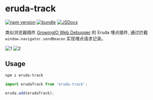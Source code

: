 # eruda-track

[![npm version][npm-version-src]][npm-version-href]
[![bundle][bundle-src]][bundle-href]
[![JSDocs][jsdocs-src]][jsdocs-href]

类似浏览器插件 [GrowingIO Web Debugger](https://docs.growingio.com/v3/developer-manual/debugging/web-debugger) 的 Eruda 埋点插件, 通过拦截 `window.navigator.sendBeacon` 实现埋点请求记录。


![1](https://github.com/aooiuu/eruda-track/assets/28108111/022bb3b1-5959-4cd6-8ac2-76d1acef41dd)
![2](https://github.com/aooiuu/eruda-track/assets/28108111/abb4a953-71f9-4022-bfb9-61550fc2e0f3)

## Usage

```sh
npm i eruda-track
```

```javascript
import erudaTrack from 'eruda-track';

eruda.add(erudaTrack);
```

<!-- Badges -->

[npm-version-src]: https://img.shields.io/npm/v/eruda-track?style=flat&colorA=18181B&colorB=F0DB4F
[npm-version-href]: https://npmjs.com/package/eruda-track
[bundle-src]: https://img.shields.io/bundlephobia/minzip/eruda-track?style=flat&colorA=18181B&colorB=F0DB4F
[bundle-href]: https://bundlephobia.com/result?p=eruda-track
[jsdocs-src]: https://img.shields.io/badge/jsDocs.io-reference-18181B?style=flat&colorA=18181B&colorB=F0DB4F
[jsdocs-href]: https://www.jsdocs.io/package/eruda-track
